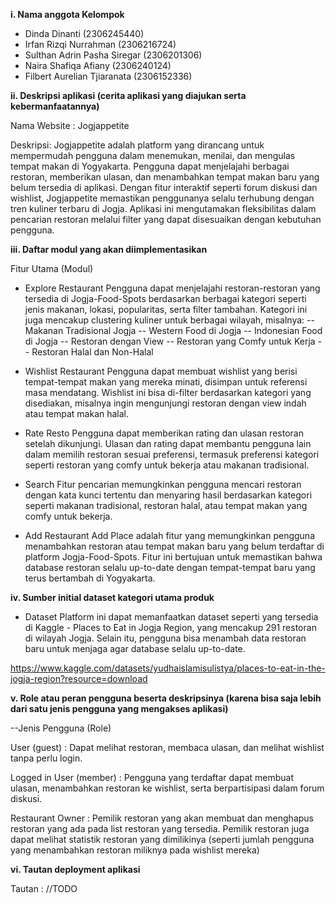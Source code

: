 **i. Nama anggota Kelompok**

- Dinda Dinanti (2306245440)
- Irfan Rizqi Nurrahman (2306216724)
- Sulthan Adrin Pasha Siregar (2306201306)
- Naira Shafiqa Afiany (2306240124)
- Filbert Aurelian Tjiaranata (2306152336)

**ii. Deskripsi aplikasi (cerita aplikasi yang diajukan serta kebermanfaatannya)**

Nama Website : Jogjappetite

Deskripsi: Jogjappetite adalah platform yang dirancang untuk mempermudah pengguna dalam menemukan, menilai, dan mengulas tempat makan di Yogyakarta. Pengguna dapat menjelajahi berbagai restoran, memberikan ulasan, dan menambahkan tempat makan baru yang belum tersedia di aplikasi. Dengan fitur interaktif seperti forum diskusi dan wishlist, Jogjappetite memastikan penggunanya selalu terhubung dengan tren kuliner terbaru di Jogja. Aplikasi ini mengutamakan fleksibilitas dalam pencarian restoran melalui filter yang dapat disesuaikan dengan kebutuhan pengguna.

**iii. Daftar modul yang akan diimplementasikan**

Fitur Utama (Modul)
- Explore Restaurant
Pengguna dapat menjelajahi restoran-restoran yang tersedia di Jogja-Food-Spots berdasarkan berbagai kategori seperti jenis makanan, lokasi, popularitas, serta filter tambahan. Kategori ini juga mencakup clustering kuliner untuk berbagai wilayah, misalnya:
-- Makanan Tradisional Jogja
-- Western Food di Jogja
-- Indonesian Food di Jogja
-- Restoran dengan View
-- Restoran yang Comfy untuk Kerja
-- Restoran Halal dan Non-Halal

- Wishlist Restaurant
Pengguna dapat membuat wishlist yang berisi tempat-tempat makan yang mereka minati, disimpan untuk referensi masa mendatang. Wishlist ini bisa di-filter berdasarkan kategori yang disediakan, misalnya ingin mengunjungi restoran dengan view indah atau tempat makan halal.

- Rate Resto
Pengguna dapat memberikan rating dan ulasan restoran setelah dikunjungi. Ulasan dan rating dapat membantu pengguna lain dalam memilih restoran sesuai preferensi, termasuk preferensi kategori seperti restoran yang comfy untuk bekerja atau makanan tradisional.

- Search
Fitur pencarian memungkinkan pengguna mencari restoran dengan kata kunci tertentu dan menyaring hasil berdasarkan kategori seperti makanan tradisional, restoran halal, atau tempat makan yang comfy untuk bekerja.

- Add Restaurant
Add Place adalah fitur yang memungkinkan pengguna menambahkan restoran atau tempat makan baru yang belum terdaftar di platform Jogja-Food-Spots. Fitur ini bertujuan untuk memastikan bahwa database restoran selalu up-to-date dengan tempat-tempat baru yang terus bertambah di Yogyakarta.

**iv. Sumber initial dataset kategori utama produk**

- Dataset
Platform ini dapat memanfaatkan dataset seperti yang tersedia di Kaggle - Places to Eat in Jogja Region, yang mencakup 291 restoran di wilayah Jogja. Selain itu, pengguna bisa menambah data restoran baru untuk menjaga agar database selalu up-to-date.

https://www.kaggle.com/datasets/yudhaislamisulistya/places-to-eat-in-the-jogja-region?resource=download

**v. Role atau peran pengguna beserta deskripsinya (karena bisa saja lebih dari satu jenis pengguna yang mengakses aplikasi)**

--Jenis Pengguna (Role)

User (guest) : 
Dapat melihat restoran, membaca ulasan, dan melihat wishlist tanpa perlu login.

Logged in User (member) : 
Pengguna yang terdaftar dapat membuat ulasan, menambahkan restoran ke wishlist, serta berpartisipasi dalam forum diskusi.

Restaurant Owner :
Pemilik restoran yang akan membuat dan menghapus restoran yang ada pada list restoran yang tersedia. Pemilik restoran juga dapat melihat statistik restoran yang dimilikinya (seperti jumlah pengguna yang menambahkan restoran miliknya pada wishlist mereka)

**vi. Tautan deployment aplikasi**

Tautan : //TODO